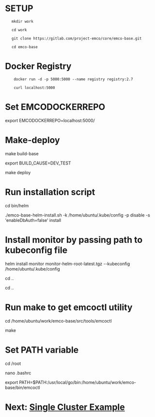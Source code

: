 # SETUP

``` 
   mkdir work

   cd work

   git clone https://gitlab.com/project-emco/core/emco-base.git

   cd emco-base 
```


# Docker Registry



``` 
    docker run -d -p 5000:5000 --name registry registry:2.7

    curl localhost:5000

```

# Set EMCODOCKERREPO 

export EMCODOCKERREPO=localhost:5000/

# Make-deploy

make build-base

export BUILD_CAUSE=DEV_TEST

make deploy


# Run installation script

cd bin/helm

 ./emco-base-helm-install.sh -k /home/ubuntu/.kube/config -p disable -s 'enableDbAuth=false' install

# Install monitor by passing path to kubeconfig file
helm install monitor monitor-helm-root-latest.tgz --kubeconfig /home/ubuntu/.kube/config

cd ..

cd ..

# Run make to get emcoctl utility

cd /home/ubuntu/work/emco-base/src/tools/emcoctl

make

# Set PATH variable

cd /root

nano .bashrc

export PATH=$PATH:/usr/local/go/bin:/home/ubuntu/work/emco-base/bin/emcoctl


# Next: [Single Cluster Example](https://github.com/wafi981/EMCO-Single_Cluster/blob/main/Start.md#changing-config-files)
